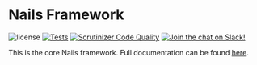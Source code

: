# Nails Framework

![license](https://img.shields.io/badge/license-MIT-green.svg)
[![Tests](https://github.com/nails/common/actions/workflows/test.yml/badge.svg )](https://github.com/nails/common/actions)
[![Scrutinizer Code Quality](https://scrutinizer-ci.com/g/nails/common/badges/quality-score.png)](https://scrutinizer-ci.com/g/nails/common)
[![Join the chat on Slack!](https://now-examples-slackin-rayibnpwqe.now.sh/badge.svg)](https://nails-app.slack.com/shared_invite/MTg1NDcyNjI0ODcxLTE0OTUwMzA1NTYtYTZhZjc5YjExMQ)


This is the core Nails framework. Full documentation can be found [here](https://nailsapp.co.uk).